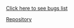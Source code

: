 
[Click here to see bugs list](https://docs.google.com/spreadsheets/d/18w4IjEA5mrVF7g3Sd0CvgxQZQvKs2Bft/edit#gid=1397049833)

[Repository](https://github.com/rkarolina/Challenge_portfolio_karolina/tree/main)
